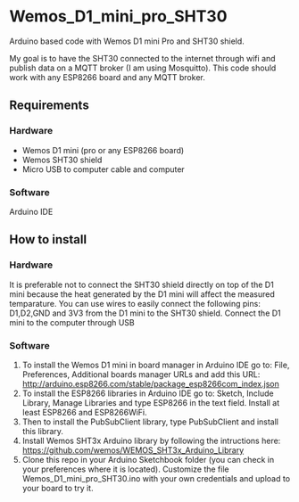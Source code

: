 # Wemos_D1_mini_pro_SHT30
Arduino based code with Wemos D1 mini Pro and SHT30 shield.

My goal is to have the SHT30 connected to the internet through wifi and publish data on a MQTT broker (I am using Mosquitto). 
This code should work with any ESP8266 board and any MQTT broker.

## Requirements

### Hardware
* Wemos D1 mini (pro or any ESP8266 board)
* Wemos SHT30 shield
* Micro USB to computer cable and computer

### Software
Arduino IDE 

## How to install

### Hardware
It is preferable not to connect the SHT30 shield directly on top of the D1 mini because the heat generated by the D1 mini will affect the measured temparature.
You can use wires to easily connect the following pins: D1,D2,GND and 3V3 from the D1 mini to the SHT30 shield.
Connect the D1 mini to the computer through USB

### Software
1. To install the Wemos D1 mini in board manager in Arduino IDE go to: File, Preferences, Additional boards manager URLs and add this URL: http://arduino.esp8266.com/stable/package_esp8266com_index.json
2. To install the ESP8266 libraries in Arduino IDE go to: Sketch, Include Library, Manage Libraries and type ESP8266 in the text field. Install at least ESP8266 and ESP8266WiFi.
3. Then to install the PubSubClient library, type PubSubClient and install this library.
4. Install Wemos SHT3x Arduino library by following the intructions here: https://github.com/wemos/WEMOS_SHT3x_Arduino_Library
5. Clone this repo in your Arduino Sketchbook folder (you can check in your preferences where it is located). Customize the file Wemos_D1_mini_pro_SHT30.ino with your own credentials and upload to your board to try it.
